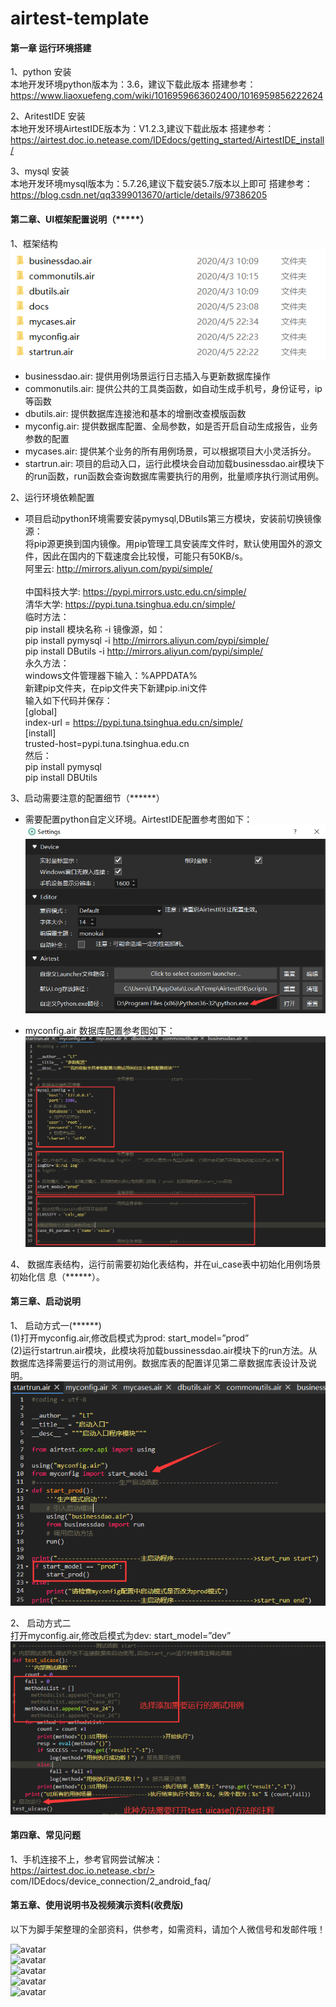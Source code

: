 # airtest-template
#### 第一章	运行环境搭建 <br/>    
1、python 安装      
本地开发环境python版本为：3.6，建议下载此版本
搭建参考：
https://www.liaoxuefeng.com/wiki/1016959663602400/1016959856222624

2、AritestIDE 安装           
本地开发环境AirtestIDE版本为：V1.2.3,建议下载此版本
搭建参考：
https://airtest.doc.io.netease.com/IDEdocs/getting_started/AirtestIDE_install/

3、mysql 安装           
本地开发环境mysql版本为：5.7.26,建议下载安装5.7版本以上即可
搭建参考：
https://blog.csdn.net/qq3399013670/article/details/97386205     

#### 第二章、UI框架配置说明（*****） <br/>     
1、框架结构       
![avatar](/mydocs/images/1.png)

* businessdao.air: 提供用例场景运行日志插入与更新数据库操作
* commonutils.air: 提供公共的工具类函数，如自动生成手机号，身份证号，ip等函数
* dbutils.air: 提供数据库连接池和基本的增删改查模版函数
* myconfig.air: 提供数据库配置、全局参数，如是否开启自动生成报告，业务参数的配置
* mycases.air: 提供某个业务的所有用例场景，可以根据项目大小灵活拆分。
* startrun.air: 项目的启动入口，运行此模块会自动加载businessdao.air模块下的run函数，run函数会查询数据库需要执行的用例，批量顺序执行测试用例。

2、运行环境依赖配置
* 项目启动python环境需要安装pymysql,DButils第三方模块，安装前切换镜像源：       
将pip源更换到国内镜像。用pip管理工具安装库文件时，默认使用国外的源文件，因此在国内的下载速度会比较慢，可能只有50KB/s。      
阿里云: http://mirrors.aliyun.com/pypi/simple/ <br/>     
中国科技大学: https://pypi.mirrors.ustc.edu.cn/simple/<br/> 
清华大学: https://pypi.tuna.tsinghua.edu.cn/simple/<br/> 
临时方法：<br/> 
pip install 模块名称 -i 镜像源，如：<br/> 
pip install pymysql -i http://mirrors.aliyun.com/pypi/simple/<br/> 
pip install DButils -i http://mirrors.aliyun.com/pypi/simple/<br/> 
永久方法：<br/> 
windows文件管理器下输入：%APPDATA%<br/> 
新建pip文件夹，在pip文件夹下新建pip.ini文件<br/> 
输入如下代码并保存：<br/> 
[global]<br/> 
index-url = https://pypi.tuna.tsinghua.edu.cn/simple/<br/> 
[install]<br/> 
trusted-host=pypi.tuna.tsinghua.edu.cn<br/> 
然后：<br/> 
pip install pymysql  <br/> 
pip install DBUtils<br/> 

3、启动需要注意的配置细节（******）<br/> 
* 需要配置python自定义环境。AirtestIDE配置参考图如下：<br/> 
![avatar](/mydocs/images/2.png)

* myconfig.air 数据库配置参考图如下：<br/> 
![avatar](/mydocs/images/3.png)

4、 数据库表结构，运行前需要初始化表结构，并在ui_case表中初始化用例场景初始化信	息（******）。<br/> 

#### 第三章、启动说明<br/> 
1、 启动方式一(******)<br/> 
(1)打开myconfig.air,修改启模式为prod:   start_model=”prod”<br/> 
(2)运行startrun.air模块，此模块将加载bussinessdao.air模块下的run方法。从数据库选择需要运行的测试用例。数据库表的配置详见第二章数据库表设计及说明。<br/> 
![avatar](/mydocs/images/4.png)<br/> 

2、 启动方式二<br/> 
打开myconfig.air,修改启模式为dev:   start_model=”dev”<br/> 
![avatar](/mydocs/images/5.png)

#### 第四章、常见问题<br/> 
1、手机连接不上，参考官网尝试解决：<br/> 
https://airtest.doc.io.netease.<br/> com/IDEdocs/device_connection/2_android_faq/<br/> 

#### 第五章、使用说明书及视频演示资料(收费版)
以下为脚手架整理的全部资料，供参考，如需资料，请加个人微信号和发邮件哦！<br/> 

![avatar](./mydocs/images/pay_1.png)<br/> 
![avatar](/mydocs/images/pay_2.png)<br/> 
![avatar](/mydocs/images/pay_3.png)<br/> 
![avatar](/mydocs/images/pay_4.png)<br/> 
![avatar](/mydocs/images/pay_5.png)<br/> 

